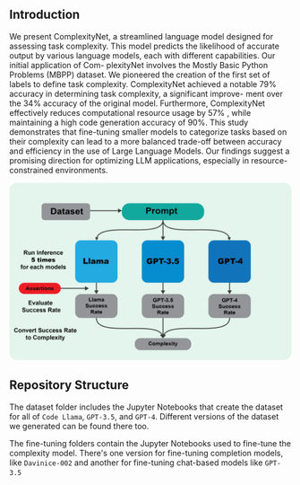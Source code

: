 ## Introduction 
We present ComplexityNet, a streamlined language
model designed for assessing task complexity. This model predicts
the likelihood of accurate output by various language models,
each with different capabilities. Our initial application of Com-
plexityNet involves the Mostly Basic Python Problems (MBPP)
dataset. We pioneered the creation of the first set of labels to
define task complexity. ComplexityNet achieved a notable 79%
accuracy in determining task complexity, a significant improve-
ment over the 34% accuracy of the original model. Furthermore,
ComplexityNet effectively reduces computational resource usage
by 57% , while maintaining a high code generation accuracy of
90%. This study demonstrates that fine-tuning smaller models to
categorize tasks based on their complexity can lead to a more
balanced trade-off between accuracy and efficiency in the use
of Large Language Models. Our findings suggest a promising
direction for optimizing LLM applications, especially in resource-
constrained environments.

![A chart explaining the setup](./Methodology.png)

## Repository Structure
The dataset folder includes the Jupyter Notebooks that create the dataset for all of `Code Llama`, `GPT-3.5`, and `GPT-4`. Different versions of the dataset we generated can be found there too.

The fine-tuning folders contain the Jupyter Notebooks used to fine-tune the complexity model. There's one version for fine-tuning completion models, like `Davinice-002` and another for fine-tuning chat-based models like `GPT-3.5`